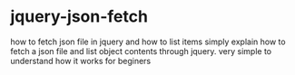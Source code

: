 # jquery-json-fetch
how to fetch json file in jquery and how to list items
simply explain how to fetch a json file and list object contents through jquery.
very simple to understand how it works for beginers

